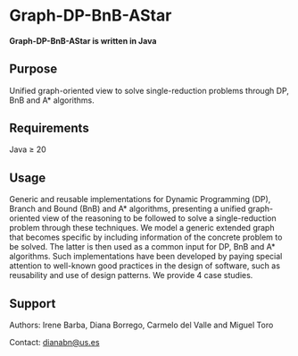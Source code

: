# Graph-DP-BnB-AStar

#### Graph-DP-BnB-AStar is written in Java

## Purpose

Unified graph-oriented view to solve single-reduction problems through DP, BnB and A* algorithms.

## Requirements

Java $\geq$ 20

## Usage

Generic and reusable implementations for Dynamic Programming (DP), Branch and Bound (BnB) and A* algorithms, presenting a unified graph-oriented view of the reasoning to be followed to solve a single-reduction problem through these techniques. We model a generic extended graph that becomes specific by including information of the concrete problem to be solved. The latter is then used as a common input for DP, BnB and A* algorithms. Such implementations have been developed by paying special attention to well-known good practices in the design of software, such as reusability and use of design patterns. We provide 4 case studies.

## Support

Authors: Irene Barba, Diana Borrego, Carmelo del Valle and Miguel Toro

Contact: dianabn@us.es
